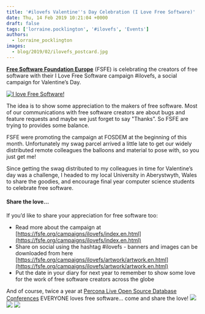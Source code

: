 ```yaml
---
title: '#ilovefs Valentine''s Day Celebration (I Love Free Software)'
date: Thu, 14 Feb 2019 10:21:04 +0000
draft: false
tags: ['lorraine.pocklington', '#ilovefs', 'Events']
authors:
  - lorraine_pocklington
images:
  - blog/2019/02/ilovefs_postcard.jpg
---
```


[**Free Software Foundation Europe**](https://fsfe.org/) (FSFE) is celebrating the creators of free software with their I Love Free Software campaign #ilovefs, a social campaign for Valentine’s Day. 

[![I love Free Software!](https://fsfe.org/campaigns/ilovefs/artwork/graphics/ilovefs-heart-px.png)](http://ilovefs.org)

The idea is to show some appreciation to the makers of free software. Most of our communications with free software creators are about bugs and feature requests and maybe we just forget to say "Thanks”. So FSFE are trying to provides some balance. 

FSFE were promoting the campaign at FOSDEM at the beginning of this month. Unfortunately my swag parcel arrived a little late to get our widely distributed remote colleagues the balloons and material to pose with, so you just get me! 

Since getting the swag distributed to my colleagues in time for Valentine’s day was a challenge, I headed to my local University in Aberystwyth, Wales to share the goodies, and encourage final year computer science students to celebrate free software.

#### Share the love...

If you’d like to share your appreciation for free software too:

*   Read more about the campaign at [https://fsfe.org/campaigns/ilovefs/index.en.html](https://fsfe.org/campaigns/ilovefs/index.en.html)
*   Share on social using the hashtag #ilovefs - banners and images can be downloaded from here [https://fsfe.org/campaigns/ilovefs/artwork/artwork.en.html](https://fsfe.org/campaigns/ilovefs/artwork/artwork.en.html)
*   Put the date in your diary for next year to remember to show some love for the work of free software creators across the globe

And of course, twice a year at [Percona Live Open Source Database Conferences](https://www.percona.com/live/19/) EVERYONE loves free software... come and share the love! [![](blog/2019/02/percona_ilovefs.jpg)](https://www.percona.com/live/19/) ![](blog/2019/02/ilovefs-1.jpg) ![](blog/2019/02/ilovefs-5.jpg)